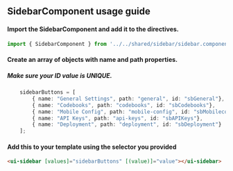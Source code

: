## SidebarComponent usage guide

#### Import the SidebarComponent and add it to the directives.

```typescript
import { SidebarComponent } from '../../shared/sidebar/sidebar.component';
```

#### Create an array of objects with name and path properties. 
##### Make sure your ID value is UNIQUE.

```typescript
    sidebarButtons = [
        { name: "General Settings", path: "general", id: "sbGeneral"},
        { name: "Codebooks", path: "codebooks", id: "sbCodebooks"},
        { name: "Mobile Config", path: "mobile-config", id: "sbMobileconfig"},
        { name: "API Keys", path: "api-keys", id: "sbAPIKeys"},
        { name: "Deployment", path: "deployment", id: "sbDeployment"}
    ];
```

#### Add this to your template using the selector you provided

```html
<ui-sidebar [values]="sidebarButtons" [(value)]="value"></ui-sidebar>
```